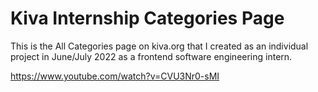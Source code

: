 # Kiva Internship Categories Page
This is the All Categories page on kiva.org that I created as an individual project in June/July 2022 as a frontend software engineering intern.

https://www.youtube.com/watch?v=CVU3Nr0-sMI
